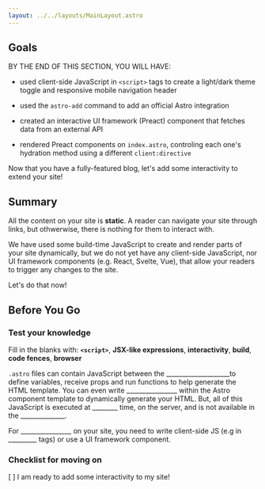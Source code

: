 ```yaml
---
layout: ../../layouts/MainLayout.astro
---
```


## Goals

BY THE END OF THIS SECTION, YOU WILL HAVE:

- used client-side JavaScript in `<script>` tags to create a light/dark theme toggle and responsive mobile navigation header

- used the `astro-add` command to add an official Astro integration

- created an interactive UI framework (Preact) component that fetches data from an external API

- rendered Preact components on `index.astro`, controling each one's hydration method using a different `client:directive`

Now that you have a fully-featured blog, let's add some interactivity to extend your site!

## Summary

All the content on your site is **static**. A reader can navigate your site through links, but othwerwise, there is nothing for them to interact with.

We have used some build-time JavaScript to create and render parts of your site dynamically, but we do not yet have any client-side JavaScript, nor UI framework components (e.g. React, Svelte, Vue), that allow your readers to trigger any changes to the site.

Let's do that now!

## Before You Go

### Test your knowledge

Fill in the blanks with: **`<script>`**, **JSX-like expressions**, **interactivity**, **build**, **code fences**, **browser**

`.astro` files can contain JavaScript between the ____________________to define variables, receive props and run functions to help generate the HTML template. You can even write ________________ within the Astro component template to dynamically generate your HTML. But, all of this JavaScript is executed at ________ time, on the server, and is not available in the ______________.

For ________________ on your site, you need to write client-side JS (e.g in _________ tags) or use a UI framework component.


### Checklist for moving on
[ ] I am ready to add some interactivity to my site!